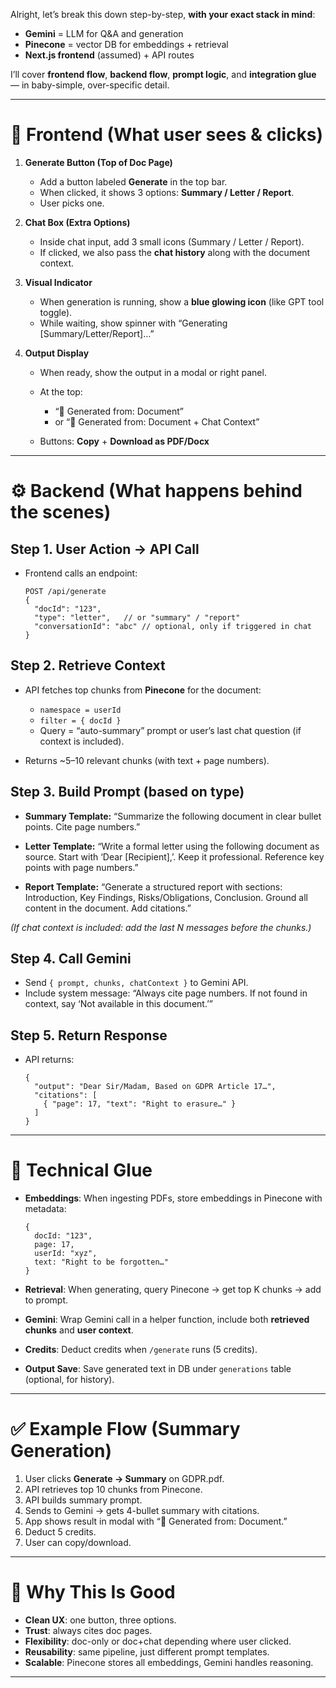 Alright, let’s break this down step-by-step, **with your exact stack in mind**:

* **Gemini** = LLM for Q\&A and generation
* **Pinecone** = vector DB for embeddings + retrieval
* **Next.js frontend** (assumed) + API routes

I’ll cover **frontend flow**, **backend flow**, **prompt logic**, and **integration glue** — in baby-simple, over-specific detail.

---

# 📘 Frontend (What user sees & clicks)

1. **Generate Button (Top of Doc Page)**

   * Add a button labeled **Generate** in the top bar.
   * When clicked, it shows 3 options: **Summary / Letter / Report**.
   * User picks one.

2. **Chat Box (Extra Options)**

   * Inside chat input, add 3 small icons (Summary / Letter / Report).
   * If clicked, we also pass the **chat history** along with the document context.

3. **Visual Indicator**

   * When generation is running, show a **blue glowing icon** (like GPT tool toggle).
   * While waiting, show spinner with “Generating \[Summary/Letter/Report]…”

4. **Output Display**

   * When ready, show the output in a modal or right panel.
   * At the top:

     * “📑 Generated from: Document”
     * or “📑 Generated from: Document + Chat Context”
   * Buttons: **Copy** + **Download as PDF/Docx**

---

# ⚙️ Backend (What happens behind the scenes)

## Step 1. User Action → API Call

* Frontend calls an endpoint:

  ```
  POST /api/generate
  {
    "docId": "123",
    "type": "letter",   // or "summary" / "report"
    "conversationId": "abc" // optional, only if triggered in chat
  }
  ```

## Step 2. Retrieve Context

* API fetches top chunks from **Pinecone** for the document:

  * `namespace = userId`
  * `filter = { docId }`
  * Query = “auto-summary” prompt or user’s last chat question (if context is included).
* Returns \~5–10 relevant chunks (with text + page numbers).

## Step 3. Build Prompt (based on type)

* **Summary Template:**
  “Summarize the following document in clear bullet points. Cite page numbers.”

* **Letter Template:**
  “Write a formal letter using the following document as source. Start with ‘Dear \[Recipient],’. Keep it professional. Reference key points with page numbers.”

* **Report Template:**
  “Generate a structured report with sections: Introduction, Key Findings, Risks/Obligations, Conclusion. Ground all content in the document. Add citations.”

*(If chat context is included: add the last N messages before the chunks.)*

## Step 4. Call Gemini

* Send `{ prompt, chunks, chatContext }` to Gemini API.
* Include system message: “Always cite page numbers. If not found in context, say ‘Not available in this document.’”

## Step 5. Return Response

* API returns:

  ```
  {
    "output": "Dear Sir/Madam, Based on GDPR Article 17…",
    "citations": [
      { "page": 17, "text": "Right to erasure…" }
    ]
  }
  ```

---

# 🧠 Technical Glue

* **Embeddings**: When ingesting PDFs, store embeddings in Pinecone with metadata:

  ```
  {
    docId: "123",
    page: 17,
    userId: "xyz",
    text: "Right to be forgotten…"
  }
  ```
* **Retrieval**: When generating, query Pinecone → get top K chunks → add to prompt.
* **Gemini**: Wrap Gemini call in a helper function, include both **retrieved chunks** and **user context**.
* **Credits**: Deduct credits when `/generate` runs (5 credits).
* **Output Save**: Save generated text in DB under `generations` table (optional, for history).

---

# ✅ Example Flow (Summary Generation)

1. User clicks **Generate → Summary** on GDPR.pdf.
2. API retrieves top 10 chunks from Pinecone.
3. API builds summary prompt.
4. Sends to Gemini → gets 4-bullet summary with citations.
5. App shows result in modal with “📑 Generated from: Document.”
6. Deduct 5 credits.
7. User can copy/download.

---

# 🎯 Why This Is Good

* **Clean UX**: one button, three options.
* **Trust**: always cites doc pages.
* **Flexibility**: doc-only or doc+chat depending where user clicked.
* **Reusability**: same pipeline, just different prompt templates.
* **Scalable**: Pinecone stores all embeddings, Gemini handles reasoning.

---

